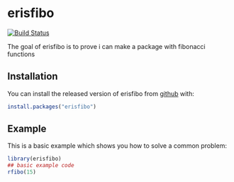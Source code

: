 
# erisfibo

<!-- badges: start -->
[![Build Status](https://travis-ci.org/cerikahp/erisfibo.svg?branch=master)](https://travis-ci.org/cerikahp/erisfibo)
<!-- badges: end -->

The goal of erisfibo is to prove i can make a package with fibonacci functions

## Installation

You can install the released version of erisfibo from [github](https://github.com/cerikahp/erisfibo) with:

``` r
install.packages("erisfibo")
```

## Example

This is a basic example which shows you how to solve a common problem:

``` r
library(erisfibo)
## basic example code
rfibo(15)
```

